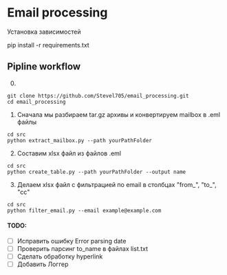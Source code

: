 # Email processing 

Установка зависимостей 

pip install -r requirements.txt

## Pipline workflow

0. 
```
git clone https://github.com/Stevel705/email_processing.git
cd email_processing
```
1. Сначала мы разбираем tar.gz архивы и конвертируем mailbox в .eml файлы
```
cd src
python extract_mailbox.py --path yourPathFolder
```

2. Составим xlsx файл из файлов .eml
```
cd src
python create_table.py --path yourPathFolder --output name
```



3. Делаем xlsx файл с фильтрацией по email в столбцах "from_", "to_", "cc"
```
cd src
python filter_email.py --email example@example.com
```



#### TODO:
- [ ] Исправить ошибку Error parsing date 
- [ ] Проверить парсинг to_name в файлах list.txt
- [ ] Сделать обработку hyperlink
- [ ] Добавить Логгер